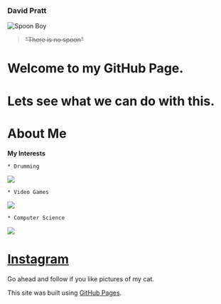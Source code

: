 ### **David Pratt**
![Spoon Boy](https://static.wikia.nocookie.net/matrix/images/6/63/Spoon_boy.png/revision/latest?cb=20110124083000)
> ~~"There is no spoon"~~

# Welcome to my GitHub Page. 

# Lets see what we can do with this.

# About Me
  **My Interests**
  
    * Drumming
![](https://media.tenor.com/uAsp1Z7YJfgAAAAC/muppet-family-christmas-muppets.gif)
    
    * Video Games
![](https://media.tenor.com/pjLsAVyJPwwAAAAC/diablo-ii-remaster-resurrected.gif)
    
    * Computer Science
![](https://media.tenor.com/yQ6QlIyJf-EAAAAC/cats-computer.gif)

  # **[Instagram]([url](https://www.instagram.com/accidentalretox/))**
  Go ahead and follow if you like pictures of my cat.

This site was built using [GitHub Pages](https://pages.github.com/).
